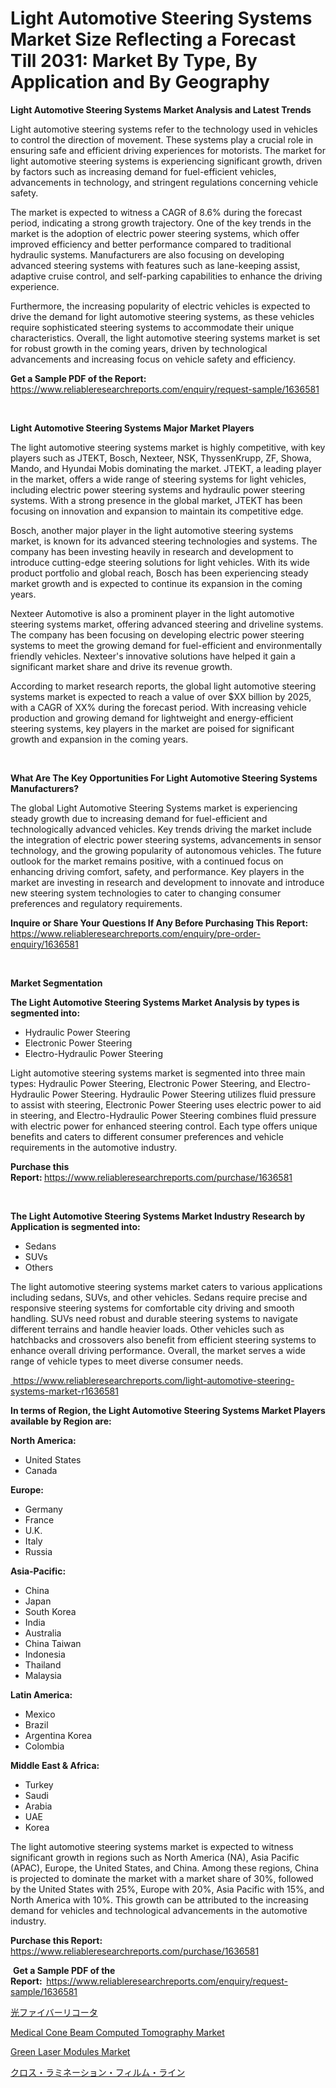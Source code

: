 <p><h1>Light Automotive Steering Systems Market Size Reflecting a Forecast Till 2031: Market By Type, By Application and By Geography</h1></p><p><strong>Light Automotive Steering Systems Market Analysis and Latest Trends</strong></p>
<p><p>Light automotive steering systems refer to the technology used in vehicles to control the direction of movement. These systems play a crucial role in ensuring safe and efficient driving experiences for motorists. The market for light automotive steering systems is experiencing significant growth, driven by factors such as increasing demand for fuel-efficient vehicles, advancements in technology, and stringent regulations concerning vehicle safety.</p><p>The market is expected to witness a CAGR of 8.6% during the forecast period, indicating a strong growth trajectory. One of the key trends in the market is the adoption of electric power steering systems, which offer improved efficiency and better performance compared to traditional hydraulic systems. Manufacturers are also focusing on developing advanced steering systems with features such as lane-keeping assist, adaptive cruise control, and self-parking capabilities to enhance the driving experience.</p><p>Furthermore, the increasing popularity of electric vehicles is expected to drive the demand for light automotive steering systems, as these vehicles require sophisticated steering systems to accommodate their unique characteristics. Overall, the light automotive steering systems market is set for robust growth in the coming years, driven by technological advancements and increasing focus on vehicle safety and efficiency.</p></p>
<p><strong>Get a Sample PDF of the Report:&nbsp;</strong> <a href="https://www.reliableresearchreports.com/enquiry/request-sample/1636581">https://www.reliableresearchreports.com/enquiry/request-sample/1636581</a></p>
<p>&nbsp;</p>
<p><strong>Light Automotive Steering Systems Major Market Players</strong></p>
<p><p>The light automotive steering systems market is highly competitive, with key players such as JTEKT, Bosch, Nexteer, NSK, ThyssenKrupp, ZF, Showa, Mando, and Hyundai Mobis dominating the market. JTEKT, a leading player in the market, offers a wide range of steering systems for light vehicles, including electric power steering systems and hydraulic power steering systems. With a strong presence in the global market, JTEKT has been focusing on innovation and expansion to maintain its competitive edge.</p><p>Bosch, another major player in the light automotive steering systems market, is known for its advanced steering technologies and systems. The company has been investing heavily in research and development to introduce cutting-edge steering solutions for light vehicles. With its wide product portfolio and global reach, Bosch has been experiencing steady market growth and is expected to continue its expansion in the coming years.</p><p>Nexteer Automotive is also a prominent player in the light automotive steering systems market, offering advanced steering and driveline systems. The company has been focusing on developing electric power steering systems to meet the growing demand for fuel-efficient and environmentally friendly vehicles. Nexteer's innovative solutions have helped it gain a significant market share and drive its revenue growth.</p><p>According to market research reports, the global light automotive steering systems market is expected to reach a value of over $XX billion by 2025, with a CAGR of XX% during the forecast period. With increasing vehicle production and growing demand for lightweight and energy-efficient steering systems, key players in the market are poised for significant growth and expansion in the coming years.</p></p>
<p>&nbsp;</p>
<p><strong>What Are The Key Opportunities For Light Automotive Steering Systems Manufacturers?</strong></p>
<p><p>The global Light Automotive Steering Systems market is experiencing steady growth due to increasing demand for fuel-efficient and technologically advanced vehicles. Key trends driving the market include the integration of electric power steering systems, advancements in sensor technology, and the growing popularity of autonomous vehicles. The future outlook for the market remains positive, with a continued focus on enhancing driving comfort, safety, and performance. Key players in the market are investing in research and development to innovate and introduce new steering system technologies to cater to changing consumer preferences and regulatory requirements.</p></p>
<p><strong>Inquire or Share Your Questions If Any Before Purchasing This Report:</strong> <a href="https://www.reliableresearchreports.com/enquiry/pre-order-enquiry/1636581">https://www.reliableresearchreports.com/enquiry/pre-order-enquiry/1636581</a></p>
<p>&nbsp;</p>
<p><strong>Market Segmentation</strong></p>
<p><strong>The Light Automotive Steering Systems Market Analysis by types is segmented into:</strong></p>
<p><ul><li>Hydraulic Power Steering</li><li>Electronic Power Steering</li><li>Electro-Hydraulic Power Steering</li></ul></p>
<p><p>Light automotive steering systems market is segmented into three main types: Hydraulic Power Steering, Electronic Power Steering, and Electro-Hydraulic Power Steering. Hydraulic Power Steering utilizes fluid pressure to assist with steering, Electronic Power Steering uses electric power to aid in steering, and Electro-Hydraulic Power Steering combines fluid pressure with electric power for enhanced steering control. Each type offers unique benefits and caters to different consumer preferences and vehicle requirements in the automotive industry.</p></p>
<p><strong>Purchase this Report:&nbsp;</strong><a href="https://www.reliableresearchreports.com/purchase/1636581">https://www.reliableresearchreports.com/purchase/1636581</a></p>
<p>&nbsp;</p>
<p><strong>The Light Automotive Steering Systems Market Industry Research by Application is segmented into:</strong></p>
<p><ul><li>Sedans</li><li>SUVs</li><li>Others</li></ul></p>
<p><p>The light automotive steering systems market caters to various applications including sedans, SUVs, and other vehicles. Sedans require precise and responsive steering systems for comfortable city driving and smooth handling. SUVs need robust and durable steering systems to navigate different terrains and handle heavier loads. Other vehicles such as hatchbacks and crossovers also benefit from efficient steering systems to enhance overall driving performance. Overall, the market serves a wide range of vehicle types to meet diverse consumer needs.</p></p>
<p><a href="https://www.reliableresearchreports.com/light-automotive-steering-systems-market-r1636581">&nbsp;https://www.reliableresearchreports.com/light-automotive-steering-systems-market-r1636581</a></p>
<p><strong>In terms of Region, the Light Automotive Steering Systems Market Players available by Region are:</strong></p>
<p>
    <p> <strong> North America: </strong>
        <ul>
            <li>United States</li>
            <li>Canada</li>
        </ul>
        </p> 
    <p> <strong> Europe: </strong>
        <ul>
            <li>Germany</li>
            <li>France</li>
            <li>U.K.</li>
            <li>Italy</li>
            <li>Russia</li>
        </ul>
        </p> 
    <p> <strong> Asia-Pacific: </strong>
        <ul>
            <li>China</li>
            <li>Japan</li>
            <li>South Korea</li>
            <li>India</li>
            <li>Australia</li>
            <li>China Taiwan</li>
            <li>Indonesia</li>
            <li>Thailand</li>
            <li>Malaysia</li>
        </ul>
        </p> 
    <p> <strong> Latin America: </strong>
        <ul>
            <li>Mexico</li>
            <li>Brazil</li>
            <li>Argentina Korea</li>
            <li>Colombia</li>
        </ul>
        </p> 
    <p> <strong> Middle East & Africa: </strong>
        <ul>
            <li>Turkey</li>
            <li>Saudi</li>
            <li>Arabia</li>
            <li>UAE</li>
            <li>Korea</li>
        </ul>
    </p>
    </p>
<p><p>The light automotive steering systems market is expected to witness significant growth in regions such as North America (NA), Asia Pacific (APAC), Europe, the United States, and China. Among these regions, China is projected to dominate the market with a market share of 30%, followed by the United States with 25%, Europe with 20%, Asia Pacific with 15%, and North America with 10%. This growth can be attributed to the increasing demand for vehicles and technological advancements in the automotive industry.</p></p>
<p><strong>Purchase this Report: </strong><a href="https://www.reliableresearchreports.com/purchase/1636581">https://www.reliableresearchreports.com/purchase/1636581</a></p>
<p>&nbsp;<strong>Get a Sample PDF of the Report:&nbsp;&nbsp;</strong><a href="https://www.reliableresearchreports.com/enquiry/request-sample/1636581">https://www.reliableresearchreports.com/enquiry/request-sample/1636581</a></p>
<p><strong></strong></p>
<p><p><a href="https://github.com/LenoraKris2023/Market-Research-Report-List-1/blob/main/130187192407.md">光ファイバーリコータ</a></p><p><a href="https://github.com/kathiaseamanalvaradovlprc2h/Market-Research-Report-List-2/blob/main/medical-cone-beam-computed-tomography-market.md">Medical Cone Beam Computed Tomography Market</a></p><p><a href="https://issuu.com/reportprime-2/docs/green-laser-modules-market-size-2030.pptx">Green Laser Modules Market</a></p><p><a href="https://github.com/Fatimaklein1/Market-Research-Report-List-1/blob/main/681545092406.md">クロス・ラミネーション・フィルム・ライン</a></p></p>